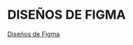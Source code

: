 # DISEÑOS DE FIGMA 

[Diseños de Figma](https://www.figma.com/file/wJwdRkWD4DBody5WXJjGCu/Untitled?type=design&node-id=0-1&mode=design&t=mSu4C3zmWldE5Pxb-0)


